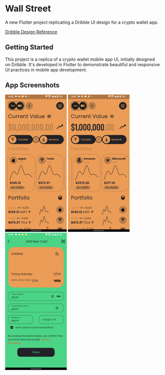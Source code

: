 # Wall Street

A new Flutter project replicating a Dribble UI design for a crypto wallet app.

[Dribble Design Reference](https://dribbble.com/shots/20789146-Crypto-Wallet-App)

## Getting Started

This project is a replica of a crypto wallet mobile app UI, initially designed on Dribble. It's developed in Flutter to demonstrate beautiful and responsive UI practices in mobile app development.

## App Screenshots

<p float="left"
>
  <img
src="screenshots/image1.png" width="200" alt="Screenshot 1"/>
  <img
  src="screenshots/image2.png" width="200" alt="Screenshot 2"/>
  <img
  src="screenshots/image3.png" width="200" alt="Screenshot 3"/>
</p>
